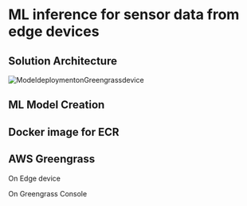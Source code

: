 <h1>ML inference for sensor data from edge devices</h1>

<h2>Solution Architecture</h2>

![ModeldeploymentonGreengrassdevice](https://github.com/Seanyap90/MLdeploy/assets/34641712/a18aa67f-29a1-478d-b77e-0c2a9a6605bb)

<h2>ML Model Creation</h2>

<h2>Docker image for ECR</h2>

<h2>AWS Greengrass</h2>

<p>On Edge device</p>

<p>On Greengrass Console</p>
